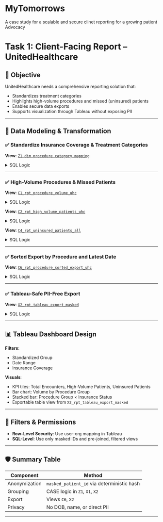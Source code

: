# MyTomorrows
A case study for a scalable and secure clinet reporting for a growing patient Advocacy


# Task 1: Client-Facing Report – UnitedHealthcare

## 🎯 Objective

UnitedHealthcare needs a comprehensive reporting solution that:

- Standardizes treatment categories
- Highlights high-volume procedures and missed (uninsured) patients
- Enables secure data exports
- Supports visualization through Tableau without exposing PII

---

## 🧱 Data Modeling & Transformation

### ✅ Standardize Insurance Coverage & Treatment Categories

**View**: [`Z1_dim_procedure_category_mapping`](#z1_dim_procedure_category_mapping)

<details id="z1_dim_procedure_category_mapping">
<summary>SQL Logic</summary>

```sql
CREATE VIEW Z1_dim_procedure_category_mapping AS
SELECT 
  p.CODE AS procedure_code,
  p.DESCRIPTION,
  CASE
    WHEN LOWER(p.DESCRIPTION) LIKE '%assessment%' THEN 'Assessment'
    WHEN LOWER(p.DESCRIPTION) LIKE '%screening%' THEN 'Screening'
    WHEN LOWER(p.DESCRIPTION) LIKE '%dialysis%' THEN 'Chronic Care'
    WHEN LOWER(p.DESCRIPTION) LIKE '%injection%' THEN 'Medication Administration'
    WHEN LOWER(p.DESCRIPTION) LIKE '%therapy%' THEN 'Rehabilitation'
    WHEN LOWER(p.DESCRIPTION) LIKE '%chemotherapy%' THEN 'Oncology'
    WHEN LOWER(p.DESCRIPTION) LIKE '%colonoscopy%' THEN 'Diagnostic Procedure'
    WHEN LOWER(p.DESCRIPTION) LIKE '%examination%' THEN 'Diagnostic Procedure'
    WHEN LOWER(p.DESCRIPTION) LIKE '%biopsy%' THEN 'Diagnostic Procedure'
    WHEN LOWER(p.DESCRIPTION) LIKE '%ultrasound%' THEN 'Imaging'
    WHEN LOWER(p.DESCRIPTION) LIKE '%mammography%' THEN 'Imaging'
    WHEN LOWER(p.DESCRIPTION) LIKE '%echocardiography%' THEN 'Imaging'
    WHEN LOWER(p.DESCRIPTION) LIKE '%scan%' THEN 'Imaging'
    WHEN LOWER(p.DESCRIPTION) LIKE '%cardioversion%' THEN 'Surgical Procedure'
    WHEN LOWER(p.DESCRIPTION) LIKE '%ablation%' THEN 'Surgical Procedure'
    WHEN LOWER(p.DESCRIPTION) LIKE '%surgery%' THEN 'Surgical Procedure'
    WHEN LOWER(p.DESCRIPTION) LIKE '%vaccination%' THEN 'Preventive Care'
    WHEN LOWER(p.DESCRIPTION) LIKE '%test%' THEN 'Laboratory'
    WHEN LOWER(p.DESCRIPTION) LIKE '%measurement%' THEN 'Laboratory'
    ELSE 'Other'
  END AS standardized_group
FROM fct_procedures p;
```
</details>

---

### ✅ High-Volume Procedures & Missed Patients

**View**: [`C1_rpt_procedure_volume_uhc`](#c1_rpt_procedure_volume_uhc)

<details id="c1_rpt_procedure_volume_uhc">
<summary>SQL Logic</summary>

```sql
CREATE VIEW C1_rpt_procedure_volume_uhc AS
SELECT
  p.CODE AS procedure_code,
  p.DESCRIPTION AS procedure_description,
  COUNT(*) AS procedure_count,
  SUM(p.BASE_COST) AS total_base_cost
FROM fct_procedures p
JOIN fct_encounters e ON p.ENCOUNTER = e.Id
JOIN dim_payers py ON e.PAYER = py.Id
WHERE py.NAME = 'UnitedHealthcare'
GROUP BY p.CODE, p.DESCRIPTION;
```
</details>

**View**: [`C2_rpt_high_volume_patients_uhc`](#c2_rpt_high_volume_patients_uhc)

<details id="c2_rpt_high_volume_patients_uhc">
<summary>SQL Logic</summary>

```sql
CREATE VIEW C2_rpt_high_volume_patients_uhc AS
SELECT 
  e.PATIENT,
  COUNT(*) AS total_visits
FROM fct_encounters e
JOIN dim_payers py ON e.PAYER = py.Id
WHERE py.NAME = 'UnitedHealthcare'
GROUP BY e.PATIENT
HAVING COUNT(*) > 50
ORDER BY total_visits DESC;
```
</details>

**View**: [`C4_rpt_uninsured_patients_all`](#c4_rpt_uninsured_patients_all)

<details id="c4_rpt_uninsured_patients_all">
<summary>SQL Logic</summary>

```sql
CREATE VIEW C4_rpt_uninsured_patients_all AS
SELECT 
  e.PATIENT,
  COUNT(*) AS uninsured_visits,
  SUM(e.TOTAL_CLAIM_COST) AS total_cost
FROM fct_encounters e
JOIN dim_payers py ON e.PAYER = py.Id
WHERE LOWER(py.NAME) LIKE '%insurance%'
GROUP BY e.PATIENT
ORDER BY uninsured_visits DESC;
```
</details>

---

### ✅ Sorted Export by Procedure and Latest Date

**View**: [`C6_rpt_procedure_sorted_export_uhc`](#c6_rpt_procedure_sorted_export_uhc)

<details id="c6_rpt_procedure_sorted_export_uhc">
<summary>SQL Logic</summary>

```sql
CREATE VIEW C6_rpt_procedure_sorted_export_uhc AS
SELECT 
  e.PATIENT,
  p.CODE AS procedure_code,
  p.DESCRIPTION AS procedure_description,
  p.BASE_COST,
  e.START AS procedure_date,
  e.TOTAL_CLAIM_COST,
  e.PAYER_COVERAGE
FROM fct_procedures p
JOIN fct_encounters e ON p.ENCOUNTER = e.Id
JOIN dim_payers py ON e.PAYER = py.Id
WHERE py.NAME = 'UnitedHealthcare'
ORDER BY p.CODE, procedure_date DESC;
```
</details>

---

### ✅ Tableau-Safe PII-Free Export

**View**: [`X2_rpt_tableau_export_masked`](#x2_rpt_tableau_export_masked)

<details id="x2_rpt_tableau_export_masked">
<summary>SQL Logic</summary>

```sql
CREATE VIEW X2_rpt_tableau_export_masked AS
SELECT 
  e.Id AS encounter_id,
  e.START,
  substr(HEX(abs(e.PATIENT * 100000007 % 1000000007)), 1, 12) AS masked_patient_id,
  ...
  CASE
    WHEN LOWER(p.DESCRIPTION) LIKE '%test%' THEN 'Laboratory'
    WHEN LOWER(p.DESCRIPTION) LIKE '%measurement%' THEN 'Laboratory'
    ELSE 'Other'
  END AS standardized_group
FROM fct_procedures p
JOIN fct_encounters e ON p.ENCOUNTER = e.Id
JOIN dim_payers pa ON e.PAYER = pa.Id
JOIN dim_organizations o ON e.ORGANIZATION = o.Id;
```
</details>

---

## 📊 Tableau Dashboard Design

**Filters**:
- Standardized Group
- Date Range
- Insurance Coverage

**Visuals**:
- KPI tiles: Total Encounters, High-Volume Patients, Uninsured Patients
- Bar chart: Volume by Procedure Group
- Stacked bar: Procedure Group × Insurance Status
- Exportable table view from `X2_rpt_tableau_export_masked`

---

## 🔐 Filters & Permissions

- **Row-Level Security**: Use user-org mapping in Tableau
- **SQL-Level**: Use only masked IDs and pre-joined, filtered views

---

## 🛡️ Summary Table

| Component       | Method                                     |
|----------------|--------------------------------------------|
| Anonymization  | `masked_patient_id` via deterministic hash |
| Grouping       | CASE logic in `Z1`, `X1`, `X2`             |
| Export         | Views `C6`, `X2`                           |
| Privacy        | No DOB, name, or direct PII                |

---
